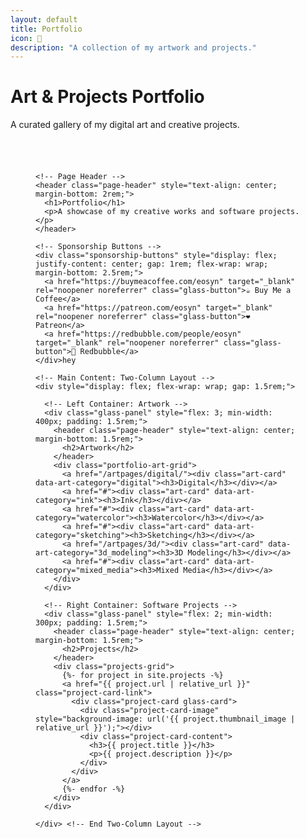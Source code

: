 ```yaml
---
layout: default
title: Portfolio
icon: 🎨
description: "A collection of my artwork and projects."
---
```

<div class="main-content glass-container">
<div class="page-header">
    <h1>Art & Projects Portfolio</h1>
    <p>A curated gallery of my digital art and creative projects.</p>
</div>

<div style="margin-bottom: 3rem;">
  <!-- Master Portfolio Container -->
  <div class="glass-panel" style="padding: 2.5rem; height: 100%;">

    <!-- Page Header -->
    <header class="page-header" style="text-align: center; margin-bottom: 2rem;">
      <h1>Portfolio</h1>
      <p>A showcase of my creative works and software projects.</p>
    </header>

    <!-- Sponsorship Buttons -->
    <div class="sponsorship-buttons" style="display: flex; justify-content: center; gap: 1rem; flex-wrap: wrap; margin-bottom: 2.5rem;">
      <a href="https://buymeacoffee.com/eosyn" target="_blank" rel="noopener noreferrer" class="glass-button">☕ Buy Me a Coffee</a>
      <a href="https://patreon.com/eosyn" target="_blank" rel="noopener noreferrer" class="glass-button">❤️ Patreon</a>
      <a href="https://redbubble.com/people/eosyn" target="_blank" rel="noopener noreferrer" class="glass-button">🎨 Redbubble</a>
    </div>hey

    <!-- Main Content: Two-Column Layout -->
    <div style="display: flex; flex-wrap: wrap; gap: 1.5rem;">

      <!-- Left Container: Artwork -->
      <div class="glass-panel" style="flex: 3; min-width: 400px; padding: 1.5rem;">
        <header class="page-header" style="text-align: center; margin-bottom: 1.5rem;">
          <h2>Artwork</h2>
        </header>
        <div class="portfolio-art-grid">
          <a href="/artpages/digital/"><div class="art-card" data-art-category="digital"><h3>Digital</h3></div></a>
          <a href="#"><div class="art-card" data-art-category="ink"><h3>Ink</h3></div></a>
          <a href="#"><div class="art-card" data-art-category="watercolor"><h3>Watercolor</h3></div></a>
          <a href="#"><div class="art-card" data-art-category="sketching"><h3>Sketching</h3></div></a>
          <a href="/artpages/3d/"><div class="art-card" data-art-category="3d_modeling"><h3>3D Modeling</h3></div></a>
          <a href="#"><div class="art-card" data-art-category="mixed_media"><h3>Mixed Media</h3></div></a>
        </div>
      </div>

      <!-- Right Container: Software Projects -->
      <div class="glass-panel" style="flex: 2; min-width: 300px; padding: 1.5rem;">
        <header class="page-header" style="text-align: center; margin-bottom: 1.5rem;">
          <h2>Projects</h2>
        </header>
        <div class="projects-grid">
          {%- for project in site.projects -%}
          <a href="{{ project.url | relative_url }}" class="project-card-link">
            <div class="project-card glass-card">
              <div class="project-card-image" style="background-image: url('{{ project.thumbnail_image | relative_url }}');"></div>
              <div class="project-card-content">
                <h3>{{ project.title }}</h3>
                <p>{{ project.description }}</p>
              </div>
            </div>
          </a>
          {%- endfor -%}
        </div>
      </div>

    </div> <!-- End Two-Column Layout -->
  </div> <!-- End Master Portfolio Container -->
</div>
</div> 